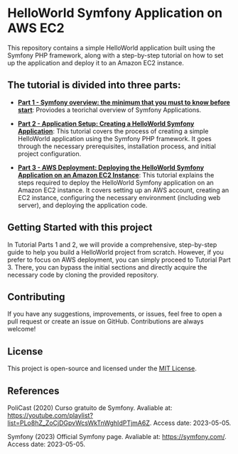 # HelloWorld Symfony Application on AWS EC2

This repository contains a simple HelloWorld application built using the Symfony PHP framework, along with a step-by-step tutorial on how to set up the application and deploy it to an Amazon EC2 instance.

## The tutorial is divided into three parts:

- **[Part 1 - Symfony overview: the minimum that you must to know before start](part1-symfony-overview.md)**: Proviodes a teorichal overview of Symfony Applications.

- **[Part 2 - Application Setup: Creating a HelloWorld Symfony Application](part2-application-setup.md)**: This tutorial covers the process of creating a simple HelloWorld application using the Symfony PHP framework. It goes through the necessary prerequisites, installation process, and initial project configuration.

- **[Part 3 - AWS Deployment: Deploying the HelloWorld Symfony Application on an Amazon EC2 Instance](part3-aws-deployment.md)**: This tutorial explains the steps required to deploy the HelloWorld Symfony application on an Amazon EC2 instance. It covers setting up an AWS account, creating an EC2 instance, configuring the necessary environment (including web server), and deploying the application code.

## Getting Started with this project

In Tutorial Parts 1 and 2, we will provide a comprehensive, step-by-step guide to help you build a HelloWorld project from scratch. However, if you prefer to focus on AWS deployment, you can simply proceed to Tutorial Part 3. There, you can bypass the initial sections and directly acquire the necessary code by cloning the provided repository.

## Contributing

If you have any suggestions, improvements, or issues, feel free to open a pull request or create an issue on GitHub. Contributions are always welcome!

## License

This project is open-source and licensed under the [MIT License](https://opensource.org/licenses/MIT).

## References

PoliCast (2020) Curso gratuito de Symfony. Avaliable at: https://youtube.com/playlist?list=PLo8hZ_ZoCjDGpvWcsWkTnWghIdPTjmA6Z. Access date: 2023-05-05.

Symfony (2023) Official Symfony page. Avaliable at: https://symfony.com/. Access date: 2023-05-05.
